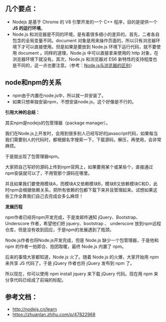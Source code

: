 ## 几个要点：

- Nodejs 是基于 Chrome 的 V8 引擎开发的一个 C++ 程序，目的是提供一个 **JS 的运行环境**。
- Node.js 和浏览器是不同的环境，是有着很多细小的差异的。首先，二者各自包含的全局变量不同。document 对象是用来操作页面的，所以只有浏览器环境下才可以直接使用。但是如果是要放到 Node.js 环境下运行代码，就不要使用 document 。同样的道理，Node.js 中可以直接拿来使用的 http 对象，在浏览器环境下就没有。其次，Node.js 和浏览器对 ES6 新特性的支持程度也是不同的，这一点也要注意。（参考：[Node.js与浏览器的区别](http://nodejs.cn/learn/differences-between-nodejs-and-the-browser)）

## node和npm的关系

- npm由于内置在node.js中，所以就一并安装了。
- 如果只想单独安装npm，不想安装node.js，这个好像是不行的。

**引用大神的总结：**

其实npm是nodejs的包管理器（package manager）。

我们在Node.js上开发时，会用到很多别人已经写好的javascript代码，如果每当我们需要别人的代码时，都根据名字搜索一下，下载源码，解压，再使用，会非常麻烦。

于是就出现了包管理器npm。

大家把自己写好的源码上传到npm官网上，如果要用某个或某些个，直接通过npm安装就可以了，不用管那个源码在哪里。

并且如果我们要使用模块A，而模块A又依赖模块B，模块B又依赖模块C和D，此时npm会根据依赖关系，把所有依赖的包都下载下来并且管理起来。试想如果这些工作全靠我们自己去完成会多么麻烦！

**发展历程**

npm作者已经将npm开发完成，于是发邮件通知 jQuery、Bootstrap、Underscore 作者，希望他们把 jquery、bootstrap 、 underscore 放到npm远程仓库，但是没有收到回应，于是npm的发展遇到了瓶颈。

Node.js作者也将Node.js开发完成，但是 Node.js 缺少一个包管理器，于是他和 npm 的作者一拍即合、抱团取暖，最终 Node.js 内置了 npm。

后来的事情大家都知道，Node.js 火了。随着 Node.js 的火爆，大家开始用 npm 来共享 JS 代码了，于是 jQuery 作者也将 jQuery 发布到 npm 了。

所以现在，你可以使用 npm install jquery 来下载 jQuery 代码。现在用 npm 来分享代码已经成了前端的标配。


## 参考文档：
- http://nodejs.cn/learn
- https://zhuanlan.zhihu.com/p/47822968
